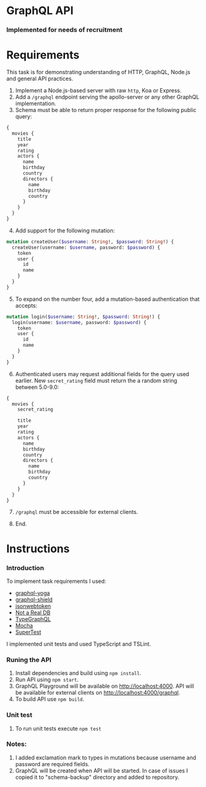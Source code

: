 # GraphQL API
### Implemented for needs of recruitment

# Requirements
This task is for demonstrating understanding of HTTP, GraphQL, Node.js and general API practices.

1. Implement a Node.js-based server with raw `http`, Koa or Express.
2. Add a `/graphql` endpoint serving the apollo-server or any other GraphQL implementation.
3. Schema must be able to return proper response for the following public query:

```graphql
{
  movies {
    title
    year
    rating
    actors {
      name
      birthday
      country
      directors {
        name
        birthday
        country
      }
    }
  }
}
```

4. Add support for the following mutation:
```graphql
mutation createUser($username: String!, $password: String!) {
  createUser(username: $username, password: $password) {
    token
    user {
      id
      name
    }
  }
}
```

5. To expand on the number four, add a mutation-based authentication that accepts:
```graphql
mutation login($username: String!, $password: String!) {
  login(username: $username, password: $password) {
    token
    user {
      id
      name
    }
  }
}
```

6. Authenticated users may request additional fields for the query used earlier. New `secret_rating` field must return the a random string between 5.0-9.0:

```graphql
{
  movies {
    secret_rating

    title
    year
    rating
    actors {
      name
      birthday
      country
      directors {
        name
        birthday
        country
      }
    }
  }
}
```

7. `/graphql` must be accessible for external clients.

8. End.

# Instructions
### Introduction
To implement task requirements I used:
- [graphql-yoga](https://github.com/prisma/graphql-yoga)
- [graphql-shield](https://github.com/maticzav/graphql-shield)
- [jsonwebtoken](https://github.com/auth0/node-jsonwebtoken)
- [Not a Real DB](https://github.com/mirkonasato/notarealdb)
- [TypeGraphQL](https://typegraphql.ml/)
- [Mocha](https://mochajs.org/)
- [SuperTest](https://github.com/visionmedia/supertest)

I implemented unit tests and used TypeScript and TSLint.

### Runing the API
1. Install dependencies and build using `npm install`.
2. Run API using `npm start`.
3. GraphQL Playground will be available on [http://localhost:4000](http://localhost:4000). API will be available for external clients on [http://localhost:4000/graphql](http://localhost:4000/graphql).
4. To build API use `npm build`.

### Unit test
1. To run unit tests execute `npm test`

### Notes:
1. I added exclamation mark to types in mutations because username and password are required fields.
2. GraphQL will be created when API will be started. In case of issues I copied it to "schema-backup" directory and added to repository.